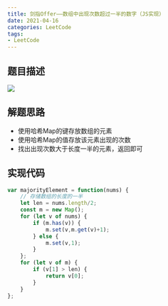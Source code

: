 ```yaml
---
title: 剑指Offer——数组中出现次数超过一半的数字（JS实现）
date: 2021-04-16
categories: LeetCode
tags: 
- LeetCode
---
```

## 题目描述
![](https://img-blog.csdnimg.cn/img_convert/c2afef4e921806d51952ea7f59ec4b08.png)

## 解题思路
* 使用哈希Map的键存放数组的元素
* 使用哈希Map的值存放该元素出现的次数
* 找出出现次数大于长度一半的元素，返回即可

## 实现代码
```js
var majorityElement = function(nums) {
    // 存储数组的长度的一半
    let len = nums.length/2;
    const m = new Map();
    for (let v of nums) {
        if (m.has(v)) {
            m.set(v,m.get(v)+1);
        } else {
            m.set(v,1);
        }
    };
    for (let v of m) {
        if (v[1] > len) {
            return v[0];
        }
    }
};
```